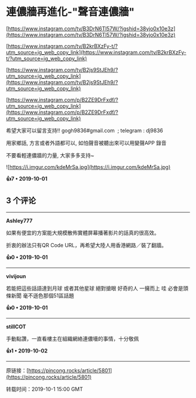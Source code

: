 # 連儂牆再進化-&quot;聲音連儂牆&quot; 

[https://www.instagram.com/tv/B3DrN6Tl57W/?igshid=38yjo0x10e3z](https://www.instagram.com/tv/B3DrN6Tl57W/?igshid=38yjo0x10e3z)

[https://www.instagram.com/tv/B2krBXzFy-t/?utm_source=ig_web_copy_link](https://www.instagram.com/tv/B2krBXzFy-t/?utm_source=ig_web_copy_link)

[https://www.instagram.com/tv/B2js9StJEh9/?utm_source=ig_web_copy_link](https://www.instagram.com/tv/B2js9StJEh9/?utm_source=ig_web_copy_link)

[https://www.instagram.com/p/B2ZE9DrFxdf/?utm_source=ig_web_copy_link](https://www.instagram.com/p/B2ZE9DrFxdf/?utm_source=ig_web_copy_link)

希望大家可以留言支持!! gogh9836#gmail.com  ; telegram : dj9836

用家鄉話, 方言或者外語都可以, 如怕聲音被聽出來可以用變聲APP 錄音

不要看輕連儂牆的力量, 大家多多支持~

![https://i.imgur.com/kdeMrSa.jpg](https://i.imgur.com/kdeMrSa.jpg)

**👍7 • 2019-10-01**

## 3 个评论

---
**Ashley777**

如果有便宜的方案能大規模散佈實體屏幕播著影片的話真的很高效。

折衷的辦法只有QR Code URL，再希望大陸人用香港網路／裝了翻牆。 

**👍0 • 2019-10-01**

---
**vivijoun**

若能把這些話語達到月球 或者其他星球 絕對搶眼 好奇的人 一擁而上 哇 必會是頭條新聞 毫不遜色那個51區話題 

**👍0 • 2019-10-01**

---
**stillCOT**

手動點讚，一直看樓主在組織網絡連儂墻的事情，十分敬佩 

**👍1 • 2019-10-02**

---
原链接：[https://pincong.rocks/article/5801](https://pincong.rocks/article/5801)

转载时间：2019-10-1 15:00 GMT